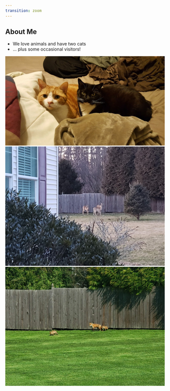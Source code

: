 ```yaml
---
transition: zoom
---
```


## About Me

- We love animals and have two cats
- ... plus some occasional visitors!

<div class="paragraph">
    <p>
        <span class="image">
            <img src="./images/cats.jpg" />
        </span> 
        <span class="image">
            <img src="./images/deer.jpg" />
        </span>
        <span class="image">
            <img src="./images/fox.jpg" />
        </span>        
    </p>
</div>
